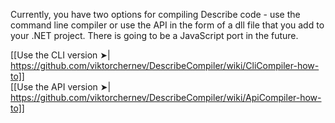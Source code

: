 Currently, you have two options for compiling Describe code - use the command line compiler or use the API in the form of a dll file that you add to your .NET project. There is going to be a JavaScript port in the future.  
  
[[Use the CLI version ➤| https://github.com/viktorchernev/DescribeCompiler/wiki/CliCompiler-how-to]]  
[[Use the API version ➤| https://github.com/viktorchernev/DescribeCompiler/wiki/ApiCompiler-how-to]]